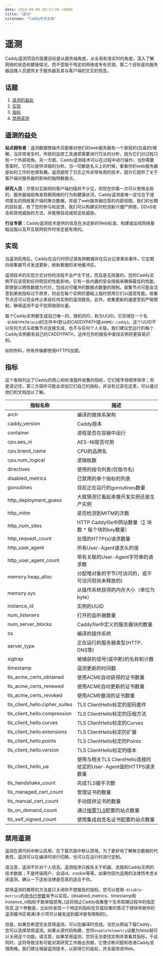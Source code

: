 ```yaml
---
date: 2018-09-09 18:17:58 +0800 
title: "遥测"
sitename: "Caddy中文文档"
---
```


# 遥测

Caddy遥测项目的首要目标是从服务端角度，从全局和准实时的角度，深入了解网络的状态和健康情况，而不受限于特定的网络或专有资源。第二个目标是向服务器运维人员提供关于服务器及其与客户端的交互的信息。

## 话题

1. [遥测的益处](#遥测的益处)
2. [实现](#实现)
3. [指标](#指标)
4. [禁用遥测](#禁用遥测)


## 遥测的益处

__站点拥有者__：遥测数据使操作员能够对他们的web服务器有一个直观的(白盒的)理解。当异常发生时，传统的监控工具通常需要进行冗长的分析，因为它们对过程只有一个外部视角。另一方面，Caddy遥测技术可以在过程中进行操作，当你需要答案时，它可以提供详细的分析。当一切都是名义上的时候，看看你的web服务器是如何工作的也很有趣。遥测是除了日志之外非常有用的技术，因为它提供了关于客户端对服务器的影响的独特数据点。

__研究人员__：尽管对互联网的客户端扫描并不少见，但现在你第一次可以使用全局的、服务器端视角来观察网络的行为和健康状况。Caddy遥测是唯一定位在于提供匿名的网络客户端的聚合数据，并结了web服务器应答的内部视图。我们的长期的目标是，有了您的参与和反馈，我们可以构建实时检测新兴僵尸网络、DDoS攻击和其他威胁的方法，并能够自动减轻这些威胁。

__行业专家__：Caddy遥测技术提供的信息在决定新的Web标准、构建或监视网络基础设施以及开互联网软件时肯定是有用的。

## 实现
当遥测启用后，Caddy在运行时将记录各种数据并在后台记录某些事件。它定期向收集器节点发送更新，刷新数据的本地缓冲区。

遥测技术的实现方式对你的流程不会产生干扰，而且是无阻塞的。您的Caddy实例不应该受到任何明显的性能影响。它有一些内置的安全措施来确保最佳的性能，即使是以牺牲数据为代价，包括对可缓冲的数据点数量的限制。收集节点可能会注意到某些指标过于昂贵，则会在每个实例的基础上临时禁用它们以提高性能。收集节点还可以完全终止来自任何实例的遥测报告。此外，收集更新的速度受到严格限制，确保遥测不会干扰网络吞吐量。

每个Caddy实例都生成自己唯一的、随机的ID，称为UUID。它存储在一个名`·$CADDYPATH/uuid`的文件中(默认的CADDYPATH是`$HOME/.caddy`)。这个UUID不以任何方式与收集节点连接生成，也不与任何个人关联。我们建议您运行的每个Caddy实例都有自己的CADDYPATH，这样在你的报告中查找实例将更容易识别。

如你所料，所有传输都使用HTTPS加密。

## 指标

这个表格列出了Caddy的核心和标准插件收集的指标，它们按字母顺序排序；但是请记住，第三方插件可能会添加它们自己的指标，并没有记录在这里，可以通过他们的文档加以了解。

| 指标名称 | 描述                                      |
|---------|-----------------------------------------|
| arch | 编译的微体系架构 |
| caddy_version | Caddy版本 |
| container | 进程是否在容器中运行 |
| cpu.aes_ni | AES-NI是否可用 |
| cpu.brand_name | CPU的品牌名 |
| cpu.num_logical | 逻辑核数 |
| directives | 使用的指令列表(仅指令名) |
| disabled_metrics | 已禁用的单个指标的列表 |
| goroutines | 目前正在运行的goroutines数量 |
| http_deployment_guess | 大致猜测它看起来像开发实例还是生产实例 |
| http_mitm | 是否检测到MITM的次数 |
| http_num_sites | HTTP Caddyfile中网站数量（∑ 块数 * 每个块的key数量） |
| http_request_count | 处理的HTTP(s)请求数量 |
| http_user_agent | 所有User-Agent请求头的值 |
| http_user_agent_count | 带有关联的User-Agent字符串的请求数 |
| memory.heap_alloc | 分配堆对象的字节(可访问的，或不可访问但尚未释放的) |
| memory.sys | 从操作系统获得的内存大小（单位为byte） |
| instance_id | 实例的UUID |
| num_listeners | 打开的监听器数量 |
| num_server_blocks | Caddyfile中定义的服务器块的数量 |
| os | 编译的操作系统 |
| server_type | 正在运行的服务器类型(HTTP、DNS等) |
| sigtrap | 被捕获的信号(或中断)的名称和计数 |
| timestamp | 遥测更新的时间戳 |
| tls_acme_certs_obtained | 使用ACME自动获得的证书数量 |
| tls_acme_certs_renewed | 使用ACME自动更新的证书数量 |
| tls_acme_certs_revoked | 使用ACME撤消的证书数量|
| tls_client_hello.cipher_suites | TLS ClientHello标定的密码套件 |
| tls_client_hello.compression | TLS ClientHello标定的压缩方法 |
| tls_client_hello.curves | TLS ClientHello标定的Curves |
| tls_client_hello.extensions | TLS ClientHello标定的扩展 |
| tls_client_hello.points | TLS ClientHello标定的Points |
| tls_client_hello.version | TLS ClientHello标定的版本 |
| tls_client_hello_ua | 使用与相关TLS ClientHello连接的给定的User-Agent值的HTTPS请求数量 |
| tls_handshake_count | 完成TLS握手次数|
| tls_managed_cert_count | 管理证书的数量 |
| tls_manual_cert_count | 手动提供证书的数量 |
| tls_on_demand_count | 通过[按需TLS](automatic-https.md#on-demand)配置的站点数量 |
| tls_self_signed_count | 使用集成自签名证书配置的站点数量 |

## 禁用遥测

遥测在源代码中默认启用，在下载页面中默认禁用。为了更好地了解聚合数据的代表性，遥测可以在编译时进行切换，也可以在运行时进行定制。

请注意，遥测不针对个人信息。遥测程序只报告关于机器、连接和Caddy实例的技术数据；不是终端用户、会话id、cookie等等。如果你因为适用的法律而考虑关闭遥测，确认一下这些法律是否真的适合于你。

禁用遥测的推荐的方法是只关闭你不想报告的指标。您可以使用`-disable-metrics`的[命令行参数](cli.md#disabled-metrics)来予以实现。(disabled_metrics、timestamp和instance_id指标不能单独禁用。)这将阻止Caddy收集整个生命周期过程中的指定信息,这个参数是，比如你发现一个特定的指标在负载较重的情况下很快导致你的遥测缓冲区填满(多少项可以被发送到缓冲是有限制的)。

但是，如果您希望完全禁用遥测，可以在编译时完成。当您从网站下载Caddy，您可以选择禁用遥测。如果从源代码构建，您将`enableTelemetry`设置为false就可以关闭这个功能。请注意，如果禁用遥测，您将无法查找实例并查看其指标。于此同时，这将导致没有可能对其研究工作做出贡献，它使诊断问题和改进Caddy变得困难。我们建议保留遥测技术，以获得它的益处，并全面改进Web。

